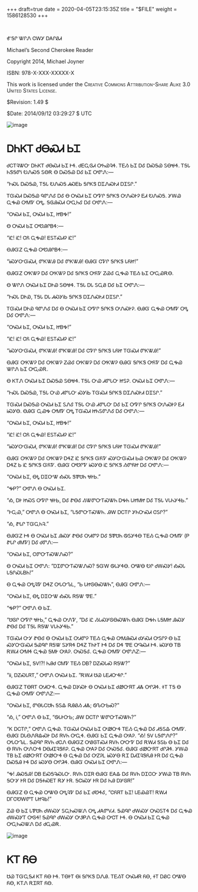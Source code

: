 +++
draft=true
date = 2020-04-05T23:15:35Z
title = "$FILE"
weight = 1586128530
+++

 

ᎹᎦᎵ ᏔᎵᏁ ᏣᎳᎩ ᎠᎪᎵᏰᏗ

Michael’s Second Cherokee Reader

Copyright 2014, Michael Joyner

ISBN: 978-X-XXX-XXXXX-X

This work is licensed under the <span class="smallcaps">Creative Commons
Attribution-Share Alike 3.0 United States License</span>.

$Revision: 1.49 $

$Date: 2014/09/12 03:29:27 $ UTC

![image](../Michaels-Cherokee-Reader/artwork/syllabarychart)

# ᎠᏂᏦᎢ ᏧᎾᏍᏗ ᏏᏆ

ᏧᏟᎢᎸᏔᏅ ᎠᏂᏦᎢ ᏧᎾᏍᏗ ᏏᏆ ᎨᏎ. ᏧᎬᏩᎶᏗ ᎤᏂᏯᎸᏎ. ᎢᎬᏱ ᏏᏆ ᎠᎴ ᎠᏍᎦᏯ ᏚᎾᏠᏎ. ᎢᎦᏓ ᏂᏕᎦᏛᎥ ᎧᏁᏍᎦ
ᏚᎾᎡ Ꮎ ᎠᏍᎦᏯ ᎠᎴ ᏏᏆ ᎤᏛᏁ:—

“ᎰᏍᏓ ᎠᏍᎦᏯ, ᎢᎦᏓ ᎧᏁᏍᎦ ᏗᏍᎬᏏ ᎦᎵᏦᏕ ᎠᏆᏁᏍᎨᏗ ᎠᏆᏚᎵ.”

ᎢᏳᏍᏗ ᎠᏍᎦᏯ ᏄᏛᏁᎴ ᎠᎴ Ꮎ ᎤᏍᏗ ᏏᏆ ᎤᏤᎵ ᎦᎵᏦᏕ ᎤᏁᏍᎨᎮ ᎬᏗ ᎧᏁᏍᎦ. ᎩᎳᏊ ᏩᎭᏯ ᎤᎷᏤ ᎤᎿ. ᎦᎶᎯᏍᏗ
ᎤᏩᏂᎴ ᎠᎴ ᎤᏛᏁ:—

“ᎤᏍᏗ ᏏᏆ, ᎤᏍᏗ ᏏᏆ, ᏥᏴᎭ\!”

Ꮎ ᎤᏍᏗ ᏏᏆ ᎤᏬᎯᎵᏴᏎ:—

“ᎥᏝ\! ᎥᏝ\! ᏣᏲ ᏩᎭᏯ\! ᎬᏚᎢᏍᏗᎮ ᎥᏝ\!”

ᎾᎯᏳᏃ ᏩᎭᏯ ᎤᏬᎯᎵᏴᏎ:—

“ᎥᏍᎩᏅᏳᏍᏗ, ᏛᏦᏔᎯ ᎠᎴ ᏛᏦᏔᎯ\! ᎾᎯᏳ ᏣᏤᎵ ᎦᎵᏦᏕ ᏓᏲᏥ\!”

ᎾᎯᏳᏃ ᎤᏦᏔᎮ ᎠᎴ ᎤᏦᏔᎮ ᎠᎴ ᎦᎵᏦᏕ ᎤᏲᏤ ᏃᏊᎴ ᏩᎭᏯ ᎢᎬᏱ ᏏᏆ ᎤᏩᏯᎡᎾ.

Ꮎ ᏔᎵᏁ ᎤᏍᏗ ᏏᏆ ᎠᎨᏯ ᏚᎾᏠᏎ. ᎢᎦᏓ ᎠᏓ ᏚᏩᏰ ᎠᎴ ᏏᏆ ᎤᏛᏁ:—

“ᎰᏍᏓ ᎠᎨᏯ, ᎢᎦᏓ ᎠᏓ ᏗᏍᎩᎥᏏ ᎦᎵᏦᏕ ᎠᏆᏁᏍᎨᏗ ᎠᏆᏚᎵ.”

ᎢᏳᏍᏗ ᎠᎨᏯ ᏄᏛᏁᎴ ᎠᎴ Ꮎ ᎤᏍᏗ ᏏᏆ ᎤᏤᎵ ᎦᎵᏦᏕ ᎤᏁᏍᎨᎮ. ᎾᎯᏳ ᏩᎭᏯ ᎤᎷᏤ ᎤᎿ ᎠᎴ ᎤᏛᏁ:—

“ᎤᏍᏗ ᏏᏆ, ᎤᏍᏗ ᏏᏆ, ᏥᏴᎭ\!”

“ᎥᏝ\! ᎥᏝ\! ᏣᏲ ᏩᎭᏯ\! ᎬᏚᎢᏍᏗᎮ ᎥᏝ\!”

“ᎥᏍᎩᏅᏳᏍᏗ, ᏛᏦᏔᎯ\! ᏛᏦᏔᎯ\! ᎠᎴ ᏣᏤᎵ ᎦᎵᏦᏕ ᏓᏲᏥ ᎢᏳᏍᏗ ᏛᏦᏔᎯ\!”

ᎾᎯᏳ ᎤᏦᏔᎮ ᎠᎴ ᎤᏦᏔᎮ ᏃᏊᎴ ᎤᏦᏔᎮ ᎠᎴ ᎤᏦᏔᎮ ᎾᎯᏳ ᎦᎵᏦᏕ ᎤᏲᏤ ᎠᎴ ᏩᎭᏯ ᏔᎵᏁ ᏏᏆ ᎤᏩᏯᎡ.

Ꮎ ᏦᎢᏁ ᎤᏍᏗ ᏏᏆ ᎠᏍᎦᏯ ᏚᎾᏠᏎ. ᎢᎦᏓ ᏅᏯ ᏗᏛᏓᏅ ᏥᏚᎮ. ᎤᏍᏗ ᏏᏆ ᎤᏛᏁ:—

“ᎰᏍᏓ ᎠᏍᎦᏯ, ᎢᎦᏓ ᏅᏯ ᏗᏛᏓᏅ ᏍᎩᎥᏏ ᎢᏳᏍᏗ ᎦᎵᏦᏕ ᎠᏆᏁᏍᎨᏗ ᎠᏆᏚᎵ.”

ᎢᏳᏍᏗ ᎠᏍᎦᏯ ᎤᏍᏗ ᏏᏆ ᏚᏁᎴ ᎢᎦᏓ ᏅᏯ ᏗᏛᏓᏅ ᎠᎴ ᏏᏆ ᎤᏤᎵ ᎦᎵᏦᏕ ᎤᏁᏍᎨᎮ ᎬᏗ ᎥᏍᎩᎾ. ᎾᎯᏳ ᏩᏯᎭ
ᎤᎷᏤ ᎤᎿ ᎢᏳᏍᏗ ᏥᏂᏚᏛᏁᎴ ᎠᎴ ᎤᏛᏁ:—

“ᎤᏍᏗ ᏏᏆ, ᎤᏍᏗ ᏏᏆ, ᏥᏴᎭ\!”

“ᎥᏝ\! ᎥᏝ\! ᏣᏲ ᏩᎭᏯ\! ᎬᏚᎢᏍᏗᎮ ᎥᏝ\!”

“ᎥᏍᎩᏅᏳᏍᏗ, ᏛᏦᏔᎯ\! ᏛᏦᏔᎯ\! ᎠᎴ ᏣᏤᎵ ᎦᎵᏦᏕ ᏓᏲᏥ ᎢᏳᏍᏗ ᏛᏦᏔᎯ\!”

ᎾᎯᏳ ᎤᏦᏔᎮ ᎠᎴ ᎤᏦᏔᎮ ᎠᏎᏃ ᎥᏝ ᎦᎵᏦᏕ ᏳᏲᏤ ᏍᎩᏅᏳᏍᏗ ᏏᏊ ᎤᏦᏔᎮ ᎠᎴ ᎤᏦᏔᎮ ᎠᏎᏃ Ꮟ ᎥᏝ ᎦᎵᏦᏕ
ᏳᏲᏤ. ᎾᎯᏳ ᎤᏬᎵᏤ ᎥᏍᎩᎾ ᎥᏝ ᎦᎵᏦᏕ ᏱᏛᏲᏥ ᎠᎴ ᎤᏛᏁ:—

“ᎤᏍᏗ ᏏᏆ, ᎾᎿ ᎠᏆᏅᏔ ᎣᏍᏓ ᏕᏈᏌᏂ ᏠᎨᏏ.”

“ᎭᏢ?” ᎤᏛᏁ Ꮎ ᎤᏍᏗ ᏏᏆ.

“Ꭳ, ᎠᎨ ᏥᏍᏚ ᎤᏤᎵ ᏠᎨᏏ, ᎠᎴ ᏑᎾᎴ ᏱᏔᏛᏅᎢᏍᏔᏂ ᎠᎭᏂ ᏓᏥᎷᏥ ᎠᎴ ᎢᎦᏓ ᏙᏓᏂᎩᏎᏏ.”

“ᎰᏩᏊ,” ᎤᏛᏁ Ꮎ ᎤᏍᏗ ᏏᏆ, “ᏓᎦᏛᏅᎢᏍᏔᏂ. ᎯᎳ ᎠᏟᎢᎵ ᎩᏂᏅᏍᏗ ᏣᏚᎵ?”

“Ꭳ, ᏑᏓᎵ ᎢᏳᏩᏂᎸ.”

ᎾᎯᏳᏃ ᎨᏎ Ꮎ ᎤᏍᏗ ᏏᏆ ᎯᏍᎩ ᏑᎾᎴ ᎤᏗᏛᎮ ᎠᎴ ᏕᏈᏌᏂ ᏫᏚᎩᏎᎾ ᎢᎬᏱ ᏩᎭᏯ ᎤᎷᏤ (Ꮲ ᏑᏓᎵ ᏧᎷᏤ) ᎠᎴ
ᏧᏛᏁ:—

“ᎤᏍᏗ ᏏᏆ, ᏣᏛᏅᎢᏍᏔᏁᏍ?”

Ꮎ ᎤᏍᏗ ᏏᏆ ᎤᏛᏁ: “ᎠᏆᏛᏅᎢᏍᏔᏁᏍ? ᎦᏳᎳ ᏫᏓᎩᏎᎾ. ᎤᏔᎾ ᎧᎵ ᏧᎳᏍᎩ\! ᎣᏍᏓ ᏓᎦᎵᏍᏓᏴᏂ\!”

Ꮎ ᏩᎭᏯ ᎤᎿᎸᏤ ᎠᏎᏃ ᎤᏓᏅᏖᏞ, “Ꮟ ᏓᏥᎶᎾᏍᏔᏂ”, ᎾᎯᏳ ᎤᏛᏁ:—

“ᎤᏍᏗ ᏏᏆ, ᎾᎿ ᎠᏆᏅᏔ ᎣᏍᏓ ᏒᎦᏔ ᏡᎬ.”

“ᎭᏢ?” ᎤᏛᏁ Ꮎ ᏏᏆ.

“ᏌᎶᎵ ᎤᏤᎵ ᏠᎨᏏ,” ᏩᎭᏯ ᎤᏁᏤ, “ᎠᎴ ᎥᏝ ᏱᏓᏍᎩᎶᎾᏍᏔᏂ ᎾᎯᏳ ᎠᎭᏂ ᏓᎦᎷᏥ ᎯᏍᎩ ᏑᎾᎴ ᎠᎴ ᎢᎦᏓ ᏒᎦᏔ
ᏙᏓᏂᎩᏎᏏ.”

ᎢᏳᏍᏗ ᏅᎩ ᏑᎾᎴ Ꮎ ᎤᏍᏗ ᏏᏆ ᎤᏗᏛᎮ ᎢᎬᏱ ᏩᎭᏯ ᎤᎷᎯᏍᏗ ᏧᎩᏍᏗ ᎤᏚᎵᎮ Ꮎ ᏏᏆ ᏍᎩᏅᏳᏍᏗ ᎦᏯᏄᎵ ᏒᎦᏔ
ᏚᎩᏒᏎ ᎠᏎᏃ ᎢᏂᎨᎢ ᎨᏎ ᎠᎴ ᎠᏎ ᏡᎬ ᎤᎸᏍᏗ ᎨᏎ. ᎥᏍᎩᎾ ᎢᏴ ᎡᎳᏗ ᎤᎷᏎ ᏩᎭᏯ ᎦᎷᎨ ᎤᎪᎮ.
ᎤᏍᎦᎴ. ᏩᎭᏯ ᎤᎷᏤ ᎤᏛᏁᏃ:—

“ᎤᏍᏗ ᏏᏆ, ᎦᏙ\!?\! ᏂᎯᏧ ᏣᎷᏤ ᎢᎬᏱ ᎠᏴ? ᎠᏃᏍᏓᏍ ᏒᎦᏔ?”

“ᎥᎥ, ᎠᏃᏍᏓᏒᎢ,” ᎤᏛᏁ ᎤᏍᏗ ᏏᏆ. “ᎡᎳᏗ ᏌᏊ ᏓᎬᏗᏅᏎᎵ.”

ᎾᎯᏳᏃ ᎢᎾᏒᎢ ᎤᏗᏅᏎ. ᏩᎭᏯ ᎠᎩᏍᎨ Ꮎ ᎤᏍᏗ ᏏᏆ ᏧᏪᏅᏒᎢ ᏗᏜ ᎤᎵᏘᏎ. ᏐᎢ ᎢᎦ Ꮎ ᏩᎭᏯ ᎤᎷᏤ ᎤᏛᏁᏃ:—

“ᎤᏍᏗ ᏏᏆ, ᏛᎾᏓᏟᏌᏂ ᎦᏚᎲ ᏒᎯᏰᏱ ᏗᏜ; ᏫᏖᏅᏏᏍ?”

“Ꭳ, Ꭵ,” ᎤᏛᏁ Ꮎ ᏏᏆ, “ᏫᏓᎨᏅᏏ; ᎯᎳ ᎠᏟᎢᎵ ᏔᏛᏅᎢᏍᏔᏂ?”

“Ꮶ ᎠᏟᎢᎵ,” ᎤᏛᏁ ᏩᎭᏯ. ᎢᏳᏍᏗ ᎤᏍᏗ ᏏᏆ ᎤᏪᏅᏎ ᎢᎬᏱ ᏩᎭᏯ ᎠᎴ ᏗᎦᏚᎲ ᎤᎷᏤ. ᎾᎯᏳ ᎠᏓᎾᏁᏒᎲᏍᎨ ᎠᎴ
ᏒᏙᏂ ᎤᏩᏎ. ᎾᎯᏳ ᏏᏆ ᏩᎭᏯ ᎤᎪᎮ. “Ꭳ\! ᎦᏙ ᏓᎦᏛᏁᎵ?” ᎤᏓᏅᏖᏞ. ᎦᏯᏄᎵ ᏒᏙᏂ ᏧᏣᏁ ᎾᎯᏳᏃ ᎤᏰᎶᎢᏍᏗ
ᏒᏙᏂ ᎤᏅᏤ ᎠᎴ ᎡᎳᏗ ᎦᏚᏏ Ꮎ ᏏᏆ ᎠᎴ Ꮎ ᏒᏙᏂ ᎤᏁᏅᏎ ᎠᎾᏗᏆᎸᏕᏲᎮ. ᏩᎭᏯ ᎤᎪᎮ ᎠᎴ ᎤᏍᎦᎴ. ᎾᎯᏳ
ᏧᏪᏅᏒᎢ ᏧᎵᏘᏎ. ᎩᎳᏊ ᎢᏴ ᏏᏆ ᏧᏪᏅᏒᎢ ᎤᏪᏅᏎ Ꮎ ᏩᎭᏯ ᎠᎴ ᎤᏃᎮᏞ ᎥᏍᎩᎾ ᎡᏆ ᎠᏗᏆᎸᏕᏲᎯ
ᎨᏒ ᎠᎴ ᏩᎭᏯ ᎠᏍᎦᎯ ᎨᏎ ᎠᎴ ᎥᏍᎩᎾ ᎤᎵᏘᏎ. ᎾᎯᏳ ᎤᏍᏗ ᏏᏆ ᎤᏛᏁ:—

“Ꭽ\! ᎯᏍᎦᎯ\! ᎠᏴ ᎬᏍᎦᎸᏍᏓᏅ. ᏒᏙᏂ ᎠᏆᏒ ᎾᎯᏳ ᎬᎪᎲ ᎠᎴ ᏒᏙᏂ ᎠᏆᏣᏅ ᎩᎳᏊ ᎢᏴ ᏒᏙᏂ ᎦᏅᎩ ᎨᏒ ᎠᎴ
ᎠᎦᏐᏍᎬᎢ ᎡᎩ ᎨᏒ. ᎦᏣᎥᏍᎩ ᎨᏒ ᎠᎴ ᏂᎯ ᎠᎩᎶᏒ\!”

ᎾᎯᏳᏃ Ꮎ ᏩᎭᏯ ᎤᏔᎾ ᎤᎿᎸᏤ ᎠᎴ ᏏᏆ ᏧᏬᏎᎴ, “ᏣᏲᏒᎢ ᏏᏆ\! ᏓᎬᏯᏯᎢ\! ᎡᎳᏗ ᎠᎱᏣᏬᎳᏛᎢ ᏓᏥᎸᏏ\!”

ᏃᏊ Ꮎ ᏏᏆ ᏓᏈᏌᏂ ᏧᎳᏍᎩ ᏚᏩᏂᏍᏔᏁ ᎤᎿ ᏗᎪᏛᏙᏗ. ᎦᏯᏄᎵ ᏧᎳᏍᎩ ᎤᏍᏚᎢᏎ ᎠᎴ ᏩᎭᏯ ᏧᎳᏍᎩᎢ ᎤᎶᏎ\!
ᎦᏯᏄᎵ ᏧᎳᏍᎩ ᎤᏭᏢᏁ ᏩᎭᏯ ᎤᏣᎢ ᎨᏎ. Ꮎ ᎤᏍᏗ ᏏᏆ ᏩᎭᏯ ᎤᏩᏂᏍᏔᏁ ᎠᎴ ᏧᏩᏯᎡ.

![image](src.jpg/004)

# ᏦᎢ ᏲᎾ

ᏌᏊ ᎢᏳᏩᎦᏗ ᏦᎢ ᏲᎾ ᎨᏎ. ᎢᎾᎨᎢ ᎾᎥ ᎦᎵᏦᏕ ᎠᏁᎯ. ᎢᎬᏱᎢ ᎤᏍᏗᏒ ᏲᎾ, ᏐᎢ ᎠᏰᏟ ᎤᏔᎾ ᏲᎾ, ᏦᎢᏁ
ᎡᏆᏒᎢ ᏲᎾ.
